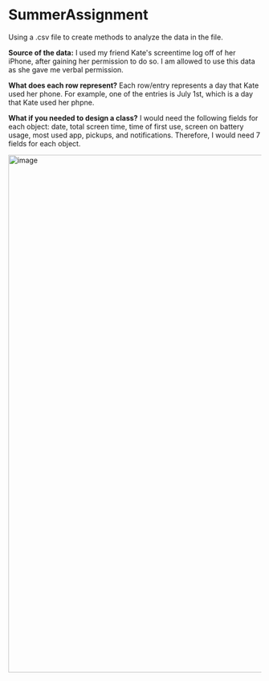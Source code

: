 # SummerAssignment
Using a .csv file to create methods to analyze the data in the file. 

**Source of the data:** I used my friend Kate's screentime log off of her iPhone, 
after gaining her permission to do so. I am allowed to use this data as she
gave me verbal permission.

**What does each row represent?** Each row/entry represents a day that Kate used
her phone. For example, one of the entries is July 1st, which is a day that 
Kate used her phpne.

**What if you needed to design a class?** I would need the following fields for each
object: date, total screen time, time of first use, screen on battery usage, most used app, 
pickups, and notifications. Therefore, I would need 7 fields for each object.

<img width="733" height="1030" alt="image" src="https://github.com/user-attachments/assets/f848d03f-e7ff-4d80-9861-2ea87d710919" />

